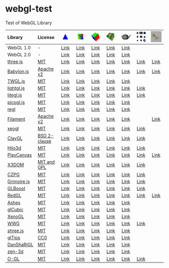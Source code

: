# webgl-test
Test of WebGL Library

|Library                                                      |License                                                                      |![](assets/screenshot/triangle.jpg)                                                 |![](assets/screenshot/square.jpg)                                                 |![](assets/screenshot/cube.jpg)                                                 |![](assets/screenshot/texture.jpg)                                                 |![](assets/screenshot/teapot.jpg)                                                   |![](assets/screenshot/primitive.jpg)                                                |![](assets/screenshot/complex.jpg)                                                  |
|:------------------------------------------------------------|:----------------------------------------------------------------------------|:----------------------------------------------------------------------------------:|:--------------------------------------------------------------------------------:|:------------------------------------------------------------------------------:|:---------------------------------------------------------------------------------:|:----------------------------------------------------------------------------------:|:----------------------------------------------------------------------------------:|:----------------------------------------------------------------------------------:|
|WebGL 1.0                                                    |-                                                                            |[Link](https://cx20.github.io/webgl-test/examples/webgl1/triangle/index.html)       |[Link](https://cx20.github.io/webgl-test/examples/webgl1/square/index.html)       |[Link](https://cx20.github.io/webgl-test/examples/webgl1/cube/index.html)       |[Link](https://cx20.github.io/webgl-test/examples/webgl1/texture/index.html)       |[Link](https://cx20.github.io/webgl-test/examples/webgl1/teapot/index.html)         |                                                                                    |                                                                                    |
|WebGL 2.0                                                    |-                                                                            |[Link](https://cx20.github.io/webgl-test/examples/webgl2/triangle/index.html)       |[Link](https://cx20.github.io/webgl-test/examples/webgl2/square/index.html)       |[Link](https://cx20.github.io/webgl-test/examples/webgl2/cube/index.html)       |[Link](https://cx20.github.io/webgl-test/examples/webgl2/texture/index.html)       |[Link](https://cx20.github.io/webgl-test/examples/webgl2/teapot/index.html)         |                                                                                    |                                                                                    |
|[three.js](https://github.com/mrdoob/three.js/)              |[MIT](https://github.com/mrdoob/three.js/blob/master/LICENSE)                |[Link](https://cx20.github.io/webgl-test/examples/threejs/triangle/index.html)      |[Link](https://cx20.github.io/webgl-test/examples/threejs/square/index.html)      |[Link](https://cx20.github.io/webgl-test/examples/threejs/cube/index.html)      |[Link](https://cx20.github.io/webgl-test/examples/threejs/texture/index.html)      |[Link](https://cx20.github.io/webgl-test/examples/threejs/teapot/index.html)        |[Link](https://cx20.github.io/webgl-test/examples/threejs/primitive/index.html)     |[Link](https://cx20.github.io/webgl-test/examples/threejs/complex/index.html)       |
|[Babylon.js](https://github.com/BabylonJS/Babylon.js)        |[Apache v2](https://github.com/BabylonJS/Babylon.js/blob/master/license.md)  |[Link](https://cx20.github.io/webgl-test/examples/babylonjs/triangle/index.html)    |[Link](https://cx20.github.io/webgl-test/examples/babylonjs/square/index.html)    |[Link](https://cx20.github.io/webgl-test/examples/babylonjs/cube/index.html)    |[Link](https://cx20.github.io/webgl-test/examples/babylonjs/texture/index.html)    |[Link](https://cx20.github.io/webgl-test/examples/babylonjs/teapot/index.html)      |[Link](https://cx20.github.io/webgl-test/examples/babylonjs/primitive/index.html)   |[Link](https://cx20.github.io/webgl-test/examples/babylonjs/complex/index.html)     |
|[TWGL.js](https://github.com/greggman/twgl.js)               |[MIT](https://github.com/greggman/twgl.js/blob/master/LICENSE.md)            |[Link](https://cx20.github.io/webgl-test/examples/twgl/triangle/index.html)         |[Link](https://cx20.github.io/webgl-test/examples/twgl/square/index.html)         |[Link](https://cx20.github.io/webgl-test/examples/twgl/cube/index.html)         |[Link](https://cx20.github.io/webgl-test/examples/twgl/texture/index.html)         |[Link](https://cx20.github.io/webgl-test/examples/twgl/teapot/index.html)           |                                                                                    |                                                                                    |
|[lightgl.js](https://github.com/evanw/lightgl.js/)           |[MIT](https://github.com/evanw/lightgl.js/blob/master/LICENSE)               |[Link](https://cx20.github.io/webgl-test/examples/lightgl/triangle/index.html)      |[Link](https://cx20.github.io/webgl-test/examples/lightgl/square/index.html)      |[Link](https://cx20.github.io/webgl-test/examples/lightgl/cube/index.html)      |[Link](https://cx20.github.io/webgl-test/examples/lightgl/texture/index.html)      |[Link](https://cx20.github.io/webgl-test/examples/lightgl/teapot/index.html)        |[Link](https://cx20.github.io/webgl-test/examples/lightgl/primitive/index.html)     |                                                                                    |
|[litegl.js](https://github.com/jagenjo/litegl.js)            |[MIT](https://github.com/jagenjo/litegl.js/blob/master/LICENSE)              |[Link](https://cx20.github.io/webgl-test/examples/litegl/triangle/index.html)       |[Link](https://cx20.github.io/webgl-test/examples/litegl/square/index.html)       |[Link](https://cx20.github.io/webgl-test/examples/litegl/cube/index.html)       |[Link](https://cx20.github.io/webgl-test/examples/litegl/texture/index.html)       |[Link](https://cx20.github.io/webgl-test/examples/litegl/teapot/index.html)         |[Link](https://cx20.github.io/webgl-test/examples/litegl/primitive/index.html)      |                                                                                    |
|[picogl.js](https://github.com/tsherif/picogl.js)            |[MIT](https://github.com/tsherif/picogl.js/blob/master/LICENSE)              |[Link](https://cx20.github.io/webgl-test/examples/picogl/triangle/index.html)       |[Link](https://cx20.github.io/webgl-test/examples/picogl/square/index.html)       |[Link](https://cx20.github.io/webgl-test/examples/picogl/cube/index.html)       |[Link](https://cx20.github.io/webgl-test/examples/picogl/texture/index.html)       |[Link](https://cx20.github.io/webgl-test/examples/picogl/teapot/index.html)         |                                                                                    |                                                                                    |
|[regl](https://github.com/regl-project/regl)                 |[MIT](https://github.com/regl-project/regl/blob/gh-pages/LICENSE)            |[Link](https://cx20.github.io/webgl-test/examples/regl/triangle/index.html)         |[Link](https://cx20.github.io/webgl-test/examples/regl/square/index.html)         |[Link](https://cx20.github.io/webgl-test/examples/regl/cube/index.html)         |[Link](https://cx20.github.io/webgl-test/examples/regl/texture/index.html)         |[Link](https://cx20.github.io/webgl-test/examples/regl/teapot/index.html)           |                                                                                    |                                                                                    |
|[Filament](https://github.com/google/filament)               |[Apache v2](https://github.com/google/filament/blob/master/LICENSE)          |[Link](https://cx20.github.io/webgl-test/examples/filament/triangle/index.html)     |[Link](https://cx20.github.io/webgl-test/examples/filament/square/index.html)     |[Link](https://cx20.github.io/webgl-test/examples/filament/cube/index.html)     |[Link](https://cx20.github.io/webgl-test/examples/filament/texture/index.html)     |[Link](https://cx20.github.io/webgl-test/examples/filament/teapot/index.html)       |                                                                                    |[Link](https://cx20.github.io/webgl-test/examples/filament/complex/index.html)      |
|[xeogl](https://github.com/xeolabs/xeogl)                    |[MIT](https://github.com/xeolabs/xeogl/blob/master/LICENSE)                  |[Link](https://cx20.github.io/webgl-test/examples/xeogl/triangle/index.html)        |[Link](https://cx20.github.io/webgl-test/examples/xeogl/square/index.html)        |[Link](https://cx20.github.io/webgl-test/examples/xeogl/cube/index.html)        |[Link](https://cx20.github.io/webgl-test/examples/xeogl/texture/index.html)        |[Link](https://cx20.github.io/webgl-test/examples/xeogl/teapot/index.html)          |[Link](https://cx20.github.io/webgl-test/examples/xeogl/primitive/index.html)       |                                                                                    |
|[ClayGL](https://github.com/pissang/claygl)                  |[BSD 2-clause](https://github.com/pissang/claygl/blob/master/LICENSE)        |[Link](https://cx20.github.io/webgl-test/examples/claygl/triangle/index.html)       |[Link](https://cx20.github.io/webgl-test/examples/claygl/square/index.html)       |[Link](https://cx20.github.io/webgl-test/examples/claygl/cube/index.html)       |[Link](https://cx20.github.io/webgl-test/examples/claygl/texture/index.html)       |[Link](https://cx20.github.io/webgl-test/examples/claygl/teapot/index.html)         |[Link](https://cx20.github.io/webgl-test/examples/claygl/primitive/index.html)      |                                                                                    |
|[Hilo3d](https://github.com/hiloteam/Hilo3d)                 |[MIT](https://github.com/hiloteam/Hilo3d/blob/master/LICENSE)                |[Link](https://cx20.github.io/webgl-test/examples/hilo3d/triangle/index.html)       |[Link](https://cx20.github.io/webgl-test/examples/hilo3d/square/index.html)       |[Link](https://cx20.github.io/webgl-test/examples/hilo3d/cube/index.html)       |[Link](https://cx20.github.io/webgl-test/examples/hilo3d/texture/index.html)       |[Link](https://cx20.github.io/webgl-test/examples/hilo3d/teapot/index.html)         |[Link](https://cx20.github.io/webgl-test/examples/hilo3d/primitive/index.html)      |                                                                                    |
|[PlayCanvas](https://github.com/playcanvas/engine)           |[MIT](https://github.com/playcanvas/engine/blob/master/LICENSE)              |[Link](https://cx20.github.io/webgl-test/examples/playcanvas/triangle/index.html)   |[Link](https://cx20.github.io/webgl-test/examples/playcanvas/square/index.html)   |[Link](https://cx20.github.io/webgl-test/examples/playcanvas/cube/index.html)   |[Link](https://cx20.github.io/webgl-test/examples/playcanvas/texture/index.html)   |[Link](https://cx20.github.io/webgl-test/examples/playcanvas/teapot/index.html)     |[Link](https://cx20.github.io/webgl-test/examples/playcanvas/primitive/index.html)  |[Link](https://cx20.github.io/webgl-test/examples/playcanvas/complex/index.html)    |
|[X3DOM](https://github.com/x3dom/x3dom)                      |[MIT and GPL](https://github.com/x3dom/x3dom/blob/master/LICENSE)            |[Link](https://cx20.github.io/webgl-test/examples/x3dom/triangle/index.html)        |[Link](https://cx20.github.io/webgl-test/examples/x3dom/square/index.html)        |[Link](https://cx20.github.io/webgl-test/examples/x3dom/cube/index.html)        |[Link](https://cx20.github.io/webgl-test/examples/x3dom/texture/index.html)        |[Link](https://cx20.github.io/webgl-test/examples/x3dom/teapot/index.html)          |[Link](https://cx20.github.io/webgl-test/examples/x3dom/primitive/index.html)       |                                                                                    |
|[CZPG](https://github.com/PrincessGod/CraZyPG)               |[MIT](https://github.com/PrincessGod/CraZyPG/blob/master/LICENSE)            |[Link](https://cx20.github.io/webgl-test/examples/czpg/triangle/index.html)         |[Link](https://cx20.github.io/webgl-test/examples/czpg/square/index.html)         |[Link](https://cx20.github.io/webgl-test/examples/czpg/cube/index.html)         |[Link](https://cx20.github.io/webgl-test/examples/czpg/texture/index.html)         |[Link](https://cx20.github.io/webgl-test/examples/czpg/teapot/index.html)           |[Link](https://cx20.github.io/webgl-test/examples/czpg/primitive/index.html)        |                                                                                    |
|[Grimoire.js](https://github.com/GrimoireGL/GrimoireJS)      |[MIT](https://github.com/GrimoireGL/GrimoireJS/blob/develop/LICENSE)         |[Link](https://cx20.github.io/webgl-test/examples/grimoirejs/triangle/index.html)   |[Link](https://cx20.github.io/webgl-test/examples/grimoirejs/square/index.html)   |[Link](https://cx20.github.io/webgl-test/examples/grimoirejs/cube/index.html)   |[Link](https://cx20.github.io/webgl-test/examples/grimoirejs/texture/index.html)   |[Link](https://cx20.github.io/webgl-test/examples/grimoirejs/teapot/index.html)     |[Link](https://cx20.github.io/webgl-test/examples/grimoirejs/primitive/index.html)  |                                                                                    |
|[GLBoost](https://github.com/emadurandal/GLBoost)            |[MIT](https://github.com/emadurandal/GLBoost/blob/master/LICENSE)            |[Link](https://cx20.github.io/webgl-test/examples/glboost/triangle/index.html)      |[Link](https://cx20.github.io/webgl-test/examples/glboost/square/index.html)      |[Link](https://cx20.github.io/webgl-test/examples/glboost/cube/index.html)      |[Link](https://cx20.github.io/webgl-test/examples/glboost/texture/index.html)      |[Link](https://cx20.github.io/webgl-test/examples/glboost/teapot/index.html)        |[Link](https://cx20.github.io/webgl-test/examples/glboost/primitive/index.html)     |                                                                                    |
|[RedGL](https://github.com/redcamel/RedGL2)                  |[MIT](https://github.com/redcamel/RedGL2/blob/dev/LICENSE)                   |[Link](https://cx20.github.io/webgl-test/examples/redgl/triangle/index.html)        |[Link](https://cx20.github.io/webgl-test/examples/redgl/square/index.html)        |[Link](https://cx20.github.io/webgl-test/examples/redgl/cube/index.html)        |[Link](https://cx20.github.io/webgl-test/examples/redgl/texture/index.html)        |[Link](https://cx20.github.io/webgl-test/examples/redgl/teapot/index.html)          |[Link](https://cx20.github.io/webgl-test/examples/redgl/primitive/index.html)       |[Link](https://cx20.github.io/webgl-test/examples/redgl/complex/index.html)         |
|[Ashes](https://github.com/but0n/Ashes)                      |[MIT](https://github.com/but0n/Ashes/blob/master/LICENSE)                    |[Link](https://cx20.github.io/webgl-test/examples/ashes/triangle/index.html)        |[Link](https://cx20.github.io/webgl-test/examples/ashes/square/index.html)        |[Link](https://cx20.github.io/webgl-test/examples/ashes/cube/index.html)        |[Link](https://cx20.github.io/webgl-test/examples/ashes/texture/index.html)        |[Link](https://cx20.github.io/webgl-test/examples/ashes/teapot/index.html)          |                                                                                    |                                                                                    |
|[glCubic](https://github.com/doxas/glcubic.js)               |[MIT](https://github.com/doxas/glcubic.js/blob/master/package.json)          |[Link](https://cx20.github.io/webgl-test/examples/glcubic/triangle/index.html)      |[Link](https://cx20.github.io/webgl-test/examples/glcubic/square/index.html)      |[Link](https://cx20.github.io/webgl-test/examples/glcubic/cube/index.html)      |[Link](https://cx20.github.io/webgl-test/examples/glcubic/texture/index.html)      |[Link](https://cx20.github.io/webgl-test/examples/glcubic/teapot/index.html)        |                                                                                    |                                                                                    |
|[XenoGL](https://github.com/kotofurumiya/xenogl)             |[MIT](https://github.com/kotofurumiya/xenogl/blob/master/LICENSE.md)         |[Link](https://cx20.github.io/webgl-test/examples/xenogl/triangle/index.html)       |[Link](https://cx20.github.io/webgl-test/examples/xenogl/square/index.html)       |[Link](https://cx20.github.io/webgl-test/examples/xenogl/cube/index.html)       |[Link](https://cx20.github.io/webgl-test/examples/xenogl/texture/index.html)       |[Link](https://cx20.github.io/webgl-test/examples/xenogl/teapot/index.html)         |                                                                                    |                                                                                    |
|[WWG](https://github.com/wakufactory/wwg)                    |[MIT](https://github.com/wakufactory/wwg/blob/master/LICENSE)                |[Link](https://cx20.github.io/webgl-test/examples/wwg/triangle/index.html)          |[Link](https://cx20.github.io/webgl-test/examples/wwg/square/index.html)          |[Link](https://cx20.github.io/webgl-test/examples/wwg/cube/index.html)          |[Link](https://cx20.github.io/webgl-test/examples/wwg/texture/index.html)          |[Link](https://cx20.github.io/webgl-test/examples/wwg/teapot/index.html)            |[Link](https://cx20.github.io/webgl-test/examples/wwg/primitive/index.html)         |                                                                                    |
|[shree.js](https://github.com/sawa-zen/shree)                |[MIT](https://github.com/sawa-zen/shree/blob/master/LICENSE)                 |[Link](https://cx20.github.io/webgl-test/examples/shreejs/triangle/index.html)      |[Link](https://cx20.github.io/webgl-test/examples/shreejs/square/index.html)      |[Link](https://cx20.github.io/webgl-test/examples/shreejs/cube/index.html)      |[Link](https://cx20.github.io/webgl-test/examples/shreejs/texture/index.html)      |[Link](https://cx20.github.io/webgl-test/examples/shreejs/teapot/index.html)        |                                                                                    |                                                                                    |
|[glTips](https://github.com/emadurandal/glTips)              |[CC0](https://github.com/emadurandal/glTips/blob/master/LICENSE)             |[Link](https://cx20.github.io/webgl-test/examples/gltips/triangle/index.html)       |[Link](https://cx20.github.io/webgl-test/examples/gltips/square/index.html)       |[Link](https://cx20.github.io/webgl-test/examples/gltips/cube/index.html)       |[Link](https://cx20.github.io/webgl-test/examples/gltips/texture/index.html)       |[Link](https://cx20.github.io/webgl-test/examples/gltips/teapot/index.html)         |                                                                                    |                                                                                    |
|[DanShaRiGL](https://github.com/kenjiSpecial/dan-shari-gl)   |[MIT](https://github.com/kenjiSpecial/dan-shari-gl/blob/master/LICENSE)      |[Link](https://cx20.github.io/webgl-test/examples/dan-shari-gl/triangle/index.html) |[Link](https://cx20.github.io/webgl-test/examples/dan-shari-gl/square/index.html) |[Link](https://cx20.github.io/webgl-test/examples/dan-shari-gl/cube/index.html) |[Link](https://cx20.github.io/webgl-test/examples/dan-shari-gl/texture/index.html) |[Link](https://cx20.github.io/webgl-test/examples/dan-shari-gl/teapot/index.html)   |                                                                                    |                                                                                    |
|[zen-3d](https://github.com/shawn0326/zen-3d)                |[MIT](https://github.com/shawn0326/zen-3d/blob/master/LICENSE)               |[Link](https://cx20.github.io/webgl-test/examples/zen-3d/triangle/index.html)       |[Link](https://cx20.github.io/webgl-test/examples/zen-3d/square/index.html)       |[Link](https://cx20.github.io/webgl-test/examples/zen-3d/cube/index.html)       |[Link](https://cx20.github.io/webgl-test/examples/zen-3d/texture/index.html)       |[Link](https://cx20.github.io/webgl-test/examples/zen-3d/teapot/index.html)         |                                                                                    |                                                                                    |
|[O-GL](https://github.com/oframe/ogl)                        |[MIT](https://github.com/oframe/ogl/blob/master/LICENSE)                     |[Link](https://cx20.github.io/webgl-test/examples/ogl/triangle/index.html)          |[Link](https://cx20.github.io/webgl-test/examples/ogl/square/index.html)          |[Link](https://cx20.github.io/webgl-test/examples/ogl/cube/index.html)          |[Link](https://cx20.github.io/webgl-test/examples/ogl/texture/index.html)          |[Link](https://cx20.github.io/webgl-test/examples/ogl/teapot/index.html)            |[Link](https://cx20.github.io/webgl-test/examples/ogl/primitive/index.html)         |                                                                                    |

